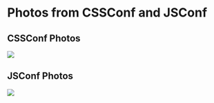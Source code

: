 # Photos from CSSConf and JSConf

## CSSConf Photos

![](http://farm8.staticflickr.com/7448/8915936174_8d54ec76c6.jpg)

## JSConf Photos

![](http://farm8.staticflickr.com/7382/8907351301_bd7460cffb.jpg)
